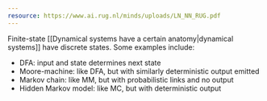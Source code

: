 ```yaml
---
resource: https://www.ai.rug.nl/minds/uploads/LN_NN_RUG.pdf
---
```


Finite-state [[Dynamical systems have a certain anatomy|dynamical systems]] have discrete states. Some examples include:
- DFA: input and state determines next state
- Moore-machine: like DFA, but with similarly deterministic output emitted
- Markov chain: like MM, but with probabilistic links and no output
- Hidden Markov model: like MC, but with deterministic output